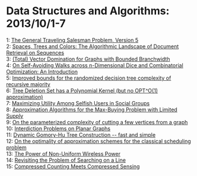 # Data Structures and Algorithms: 2013/10/1-7  
1: [The General Traveling Salesman Problem, Version 5](https://doi.org/10.48550/arXiv.1110.4052)  
2: [Spaces, Trees and Colors: The Algorithmic Landscape of Document  Retrieval on Sequences](https://doi.org/10.48550/arXiv.1304.6023)  
3: [(Total) Vector Domination for Graphs with Bounded Branchwidth](https://doi.org/10.48550/arXiv.1306.5041)  
4: [On Self-Avoiding Walks across n-Dimensional Dice and Combinatorial  Optimization: An Introduction](https://doi.org/10.48550/arXiv.1309.7508)  
5: [Improved bounds for the randomized decision tree complexity of recursive  majority](https://doi.org/10.48550/arXiv.1309.7565)  
6: [Tree Deletion Set has a Polynomial Kernel (but no OPT^O(1)  approximation)](https://doi.org/10.48550/arXiv.1309.7891)  
7: [Maximizing Utility Among Selfish Users in Social Groups](https://doi.org/10.48550/arXiv.1309.7935)  
8: [Approximation Algorithms for the Max-Buying Problem with Limited Supply](https://doi.org/10.48550/arXiv.1309.7955)  
9: [On the parameterized complexity of cutting a few vertices from a graph](https://doi.org/10.48550/arXiv.1304.6189)  
10: [Interdiction Problems on Planar Graphs](https://doi.org/10.48550/arXiv.1305.1407)  
11: [Dynamic Gomory-Hu Tree Construction -- fast and simple](https://doi.org/10.48550/arXiv.1310.0178)  
12: [On the optimality of approximation schemes for the classical scheduling  problem](https://doi.org/10.48550/arXiv.1310.0398)  
13: [The Power of Non-Uniform Wireless Power](https://doi.org/10.48550/arXiv.1210.3371)  
14: [Revisiting the Problem of Searching on a Line](https://doi.org/10.48550/arXiv.1310.1048)  
15: [Compressed Counting Meets Compressed Sensing](https://doi.org/10.48550/arXiv.1310.1076)  